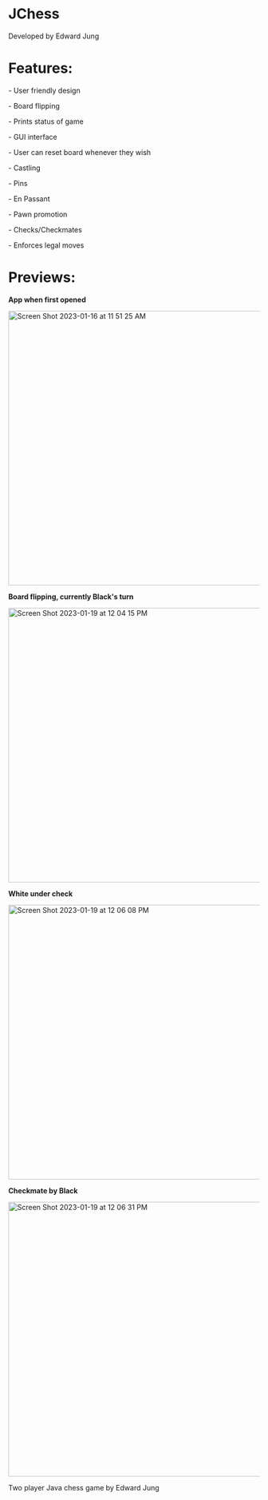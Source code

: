 # JChess

Developed by Edward Jung

<h1>Features:</h1>
<p>- User friendly design</p>
<p>- Board flipping</p>
<p>- Prints status of game</p>
<p>- GUI interface</p>
<p>- User can reset board whenever they wish</p>
<p>- Castling</p>
<p>- Pins</p>
<p>- En Passant</p>
<p>- Pawn promotion</p>
<p>- Checks/Checkmates</p>
<p>- Enforces legal moves</p>

<h1>Previews:</h1>

<b>App when first opened</b>

<img width="550" alt="Screen Shot 2023-01-16 at 11 51 25 AM" src="https://user-images.githubusercontent.com/109245538/212730216-79e8a27f-b472-4b45-9849-e66c57014764.png">

**Board flipping, currently Black's turn**

<img width="550" alt="Screen Shot 2023-01-19 at 12 04 15 PM" src="https://user-images.githubusercontent.com/109245538/213511697-417d2a45-9de4-4978-a598-611f8a472d94.png">

**White under check**

<img width="550" alt="Screen Shot 2023-01-19 at 12 06 08 PM" src="https://user-images.githubusercontent.com/109245538/213512135-32fb5d8e-8407-46b9-a442-678cd2500d28.png">

**Checkmate by Black**

<img width="550" alt="Screen Shot 2023-01-19 at 12 06 31 PM" src="https://user-images.githubusercontent.com/109245538/213512223-e39c9f97-39d9-4c51-a89c-f7e6958dd3e9.png">

Two player Java chess game by Edward Jung
